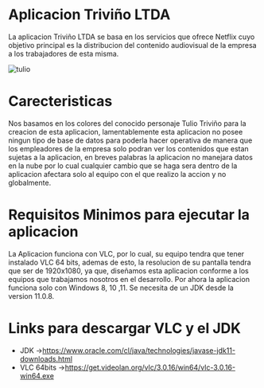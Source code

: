 # Aplicacion Triviño LTDA
La aplicacion Triviño LTDA se basa en los servicios que ofrece Netflix cuyo objetivo principal es la distribucion del contenido audiovisual de la empresa a los trabajadores de esta misma.

![tulio](https://user-images.githubusercontent.com/83780330/124656358-17628200-de6f-11eb-8adc-9f80d60759dc.jpg)

# Carecteristicas
Nos basamos en los colores del conocido personaje Tulio Triviño para la creacion de esta aplicacion, lamentablemente esta aplicacion no posee ningun tipo de base de datos para poderla hacer operativa de manera que los empleadores de la empresa solo podran ver los contenidos que estan sujetas a la aplicacion, en breves palabras la aplicacion no manejara datos en la nube por lo cual cualquier cambio que se haga sera dentro de la aplicacion afectara solo al equipo con el que realizo la accion y no globalmente.

# Requisitos Minimos para ejecutar la aplicacion
La Aplicacion funciona con VLC, por lo cual, su equipo tendra que tener instalado VLC 64 bits, ademas de esto, la resolucion de su pantalla tendra que ser de 1920x1080, ya que, diseñamos esta aplicacion conforme a los equipos que trabajamos nosotros en el desarrollo. Por ahora la aplicacion funciona solo con Windows 8, 10 ,11. Se necesita de un JDK desde la version 11.0.8.

# Links para descargar VLC y el JDK
- JDK        ->https://www.oracle.com/cl/java/technologies/javase-jdk11-downloads.html   
- VLC 64bits ->https://get.videolan.org/vlc/3.0.16/win64/vlc-3.0.16-win64.exe
